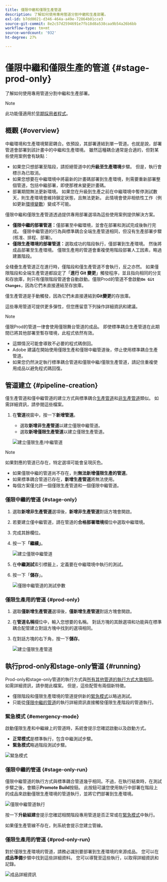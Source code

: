 ```yaml
---
title: 僅限中繼和僅限生產管道
description: 了解如何使用專用管道分割中繼和生產部署。
exl-id: b7dd0021-d346-464a-a49e-72864b01cce3
source-git-commit: 8e2c57d2594691e7fb18d8a538caa9b54a26b6bb
workflow-type: tm+mt
source-wordcount: '932'
ht-degree: 27%

---
```


# 僅限中繼和僅限生產的管道 {#stage-prod-only}

了解如何使用專用管道分割中繼和生產部署。

>[!NOTE]
>
>此功能僅適用於[早期採用者程式](/help/release-notes/current.md#early-adoption)。

## 概觀 {#overview}

中繼環境和生產環境緊密耦合。依預設，其部署連結到單一管道。也就是說，部署管道會部署到該計畫中的中繼和生產環境。 雖然這種耦合通常是合適的，但對某些使用案例會有缺點：

* 如果您只想部署至階段，請拒絕管道中的&#x200B;**升級至生產環境**&#x200B;步驟。 但是，執行會標示為已取消。
* 如果您想要在中繼環境中將最新的計畫碼部署到生產環境，則需要重新部署整個管道，包括中繼部署，即使那裡未變更計畫碼。
* 部署期間無法更新環境。 如果您在升級到生產之前在中繼環境中暫停測試數天，則生產環境會維持鎖定狀態，且無法更新。 此情境會使非相依性工作（例如更新[環境變數](/help/getting-started/build-environment.md#environment-variables)）變成不可能。

僅限中繼和僅限生產管道透過提供專用部署選項為這些使用案例提供解決方案。

* **僅限中繼的部署管道：**&#x200B;僅部署至中繼環境，並會在部署和測試完成後執行完成。 僅限中繼管道的行為與標準耦合全端生產管道相同，但沒有生產部署步驟 (核准、排程、部署)。
* **僅限生產環境的部署管道：**&#x200B;選取成功的階段執行，僅部署到生產環境。 然後將成品部署至生產環境。 僅限生產用的管道會重複使用階段部署人工因素，略過建置階段。

全棧疊生產管道正在進行時，僅階段和僅生產管道不會執行，反之亦然。 如果僅限階段和全端生產管道都設定了「**進行 Git 變更**」觸發程序，並且指向相同的分支和存放庫，則只有僅限階段管道會自動啟動。僅限Prod的管道不會啟動&#x200B;**`On Git Changes`**，因為它們未直接連結至存放庫。

僅生產管道是手動觸發，因為它們未直接連結到&#x200B;**Git變更**&#x200B;的存放庫。

這些專用管道可提供更多彈性，但您應留意下列操作詳細資訊和建議。

>[!NOTE]
>
>僅限Prod的管道一律會使用僅限舞台管道的成品。 即使標準耦合生產管道在此期間已將其他部署至暫存環境，此程式依然有效。
>
>* 這類情況可能會導致不必要的程式碼倒回。
>* Adobe 建議在開始使用僅限生產和僅限中繼管道後，停止使用標準耦合生產管道。
>* 如果您仍然決定執行標準耦合管道和僅限中繼/僅限生產管道，請記住重複使用成品以避免程式碼回復。

## 管道建立 {#pipeline-creation}

僅生產管道和僅中繼管道的建立方式與標準耦合[生產管道](/help/using/production-pipelines.md)和[非生產管道](/help/using/non-production-pipelines.md)類似。 如需詳細資訊，請參閱這些檔案。

1. 在&#x200B;**管道**&#x200B;視窗中，按一下&#x200B;**新增管道**。

   * 選取&#x200B;**新增非生產管道**&#x200B;以建立僅限中繼管道。
   * 選取&#x200B;**新增僅限生產管道**&#x200B;以建立僅限生產管道。

   ![建立僅限生產/中繼管道](/help/assets/configure-pipelines/prod-stage-pipelines.png)

>[!NOTE]
>
>如果對應的管道已存在，特定選項可能會呈現灰色。
>
>* 如果僅限中繼的管道尚不存在，則&#x200B;**無法新增僅限生產的管道**。
>* 如果標準耦合管道已存在，**新增生產管道**&#x200B;將無法使用。
>* 每個方案僅允許一個僅限生產管道和一個僅限中繼管道。

### 僅限中繼的管道 {#stage-only}

1. 選取&#x200B;**新增非生產管道**&#x200B;選項後，**新增非生產管道**&#x200B;對話方塊會開啟。
1. 若要建立僅中繼管道，請在管道的&#x200B;**合格部署環境**&#x200B;欄位中選取中繼環境。
1. 完成其餘欄位。
1. 按一下&#x200B;**「繼續」**。

   ![建立僅限中繼管道](/help/assets/configure-pipelines/stage-only.png)

1. 在&#x200B;**中繼測試**&#x200B;索引標籤上，定義要在中繼環境中執行的測試。
1. 按一下「**儲存**」。

   ![僅限中繼管道的測試參數](/help/assets/configure-pipelines/stage-only-test.png)

### 僅限生產用的管道 {#prod-only}

1. 選取&#x200B;**僅新增生產管道**&#x200B;選項後，**僅新增生產管道**&#x200B;對話方塊會開啟。
1. 在&#x200B;**管道名稱**&#x200B;欄位中，輸入您想要的名稱。 對話方塊的其餘選項和功能與在標準耦合配管建立對話方塊中找到的選項相同。
1. 在對話方塊的右下角，按一下&#x200B;**儲存**。

   ![建立僅限生產管道](/help/assets/configure-pipelines/prod-only-pipeline.png)

## 執行prod-only和stage-only管道 {#running}

Prod-only和stage-only管道的執行方式與[所有其他管道的執行方式大致相同](/help/using/managing-pipelines.md#running-pipelines)。 如需詳細資訊，請參閱此檔案。 但是，這些配管有兩個新特徵。

* 僅限階段和僅限生產環境的管道提供新的[緊急模式](#emergency-mode)以略過測試。
* 只能從[僅限中繼的管道](#stage-only-run)的執行詳細資訊直接觸發僅限生產階段的管道執行。

### 緊急模式 {#emergency-mode}

啟動僅限生產和中繼線上的管道時，系統會提示您確認啟動以及啟動方式。

* **正常模式**&#x200B;是標準執行，包含中繼測試步驟。
* **緊急模式**&#x200B;略過階段測試步驟。

![緊急模式](/help/assets/configure-pipelines/emergency-mode.png)

### 僅限中繼的管道 {#stage-only-run}

僅限中繼管道的執行方式與標準耦合管道幾乎相同。不過，在執行結束時，在測試步驟之後，會顯示&#x200B;**Promote Build**&#x200B;按鈕。 此按鈕可讓您使用執行中部署在階段上的成品來啟動僅限生產環境的管道執行，並將它們部署到生產環境。

![僅限中繼管道執行](/help/assets/configure-pipelines/stage-only-pipeline-run.png)

按一下&#x200B;**升級組建**&#x200B;會提示您確認相關階段專用管道是否正常或在[緊急模式](#emergency-mode)中執行。

如果僅生產管線不存在，則系統會提示您建立管線。

### 僅限生產用的管道 {#prod-only-run}

對於僅限生產環境的管道，請務必識別要部署到生產環境的來源成品。 您可以在&#x200B;**成品準備**&#x200B;步驟中找到這些詳細資料。 您可以導覽至這些執行，以取得詳細資訊和記錄。

![成品詳細資訊](/help/assets/configure-pipelines/prod-only-pipeline-run.png)
